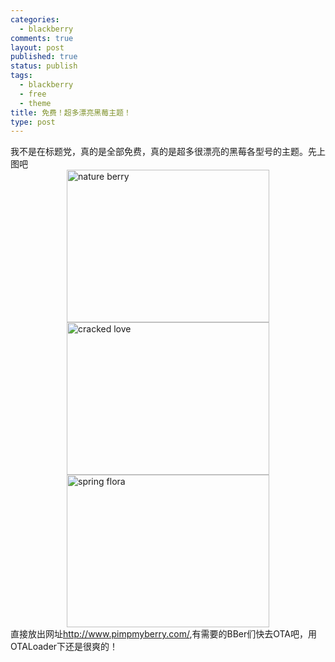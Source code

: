 ```yaml
--- 
categories: 
  - blackberry
comments: true
layout: post
published: true
status: publish
tags: 
  - blackberry
  - free
  - theme
title: 免费！超多漂亮黑莓主题！
type: post
---
```

我不是在标题党，真的是全部免费，真的是超多很漂亮的黑莓各型号的主题。先上图吧  <a href="http://www.hopes4.me/images/uploads/2009/08/Captureon08012009195307.jpg"><img style="border-right-width: 0px; display: block; float: none; border-top-width: 0px; border-bottom-width: 0px; margin-left: auto; border-left-width: 0px; margin-right: auto" title="nature berry" border="0" alt="nature berry" src="http://www.hopes4.me/images/uploads/2009/08/Captureon08012009195307_thumb.jpg" width="324" height="244"></a> <!--more-->  <a href="http://www.hopes4.me/images/uploads/2009/08/bbsnap1.jpg"><img style="border-right-width: 0px; display: block; float: none; border-top-width: 0px; border-bottom-width: 0px; margin-left: auto; border-left-width: 0px; margin-right: auto" title="cracked love" border="0" alt="cracked love" src="http://www.hopes4.me/images/uploads/2009/08/bbsnap1_thumb.jpg" width="324" height="244"></a>   <a href="http://www.hopes4.me/images/uploads/2009/08/bbsnap2.jpg"><img style="border-right-width: 0px; display: block; float: none; border-top-width: 0px; border-bottom-width: 0px; margin-left: auto; border-left-width: 0px; margin-right: auto" title="spring flora" border="0" alt="spring flora" src="http://www.hopes4.me/images/uploads/2009/08/bbsnap2_thumb.jpg" width="324" height="244"></a>  直接放出网址<a href="http://www.pimpmyberry.com/">http://www.pimpmyberry.com/</a>,有需要的BBer们快去OTA吧，用OTALoader下还是很爽的！
